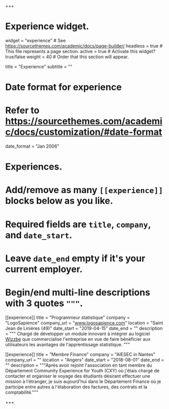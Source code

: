 +++
# Experience widget.
widget = "experience"  # See https://sourcethemes.com/academic/docs/page-builder/
headless = true  # This file represents a page section.
active = true  # Activate this widget? true/false
weight = 40  # Order that this section will appear.

title = "Experience"
subtitle = ""

# Date format for experience
#   Refer to https://sourcethemes.com/academic/docs/customization/#date-format
date_format = "Jan 2006"

# Experiences.
#   Add/remove as many `[[experience]]` blocks below as you like.
#   Required fields are `title`, `company`, and `date_start`.
#   Leave `date_end` empty if it's your current employer.
#   Begin/end multi-line descriptions with 3 quotes `"""`.
[[experience]]
  title = "Programmeur statistique"
  company = "LogoSapience"
  company_url = "www.logosapience.com"
  location = "Saint Jean de Linières (49)"
  date_start = "2019-04-15"
  date_end = ""
  description = """
  Chargé de développer un module innovant à intégrer au logiciel [Wizzbe](http://www.wizzbe.fr) que commercialise l'entreprise en vue de faire bénéficier aux utilisateurs les avantages de l'apprentissage statistique.
  """

[[experience]]
  title = "Membre Finance"
  company = "AIESEC in Nantes"
  company_url = ""
  location = "Angers"
  date_start = "2018-08-01"
  date_end = ""
  description = """Après avoir rejoint l'association en tant membre du Département Community Experience for Youth (CXY) où j'étais chargé de contacter et organiser le voyage des étudiants désirant effectuer une mission à l'étranger, je suis aujourd'hui dans le Département Finance où je participe entre autres à l'élaboration des factures, des contrats et la comptabilité."""

+++
